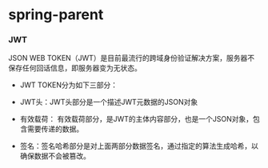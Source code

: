 # spring-parent
<h3>JWT</h3> 

JSON WEB TOKEN（JWT）是目前最流行的跨域身份验证解决方案，服务器不保存任何回话信息，即服务器变为无状态。

* JWT TOKEN分为如下三部分： <br> 
+ JWT头：JWT头部分是一个描述JWT元数据的JSON对象  <br>
* 有效载荷：  有效载荷部分，是JWT的主体内容部分，也是一个JSON对象，包含需要传递的数据。<br>
- 签名：签名哈希部分是对上面两部分数据签名，通过指定的算法生成哈希，以确保数据不会被篡改。<br>